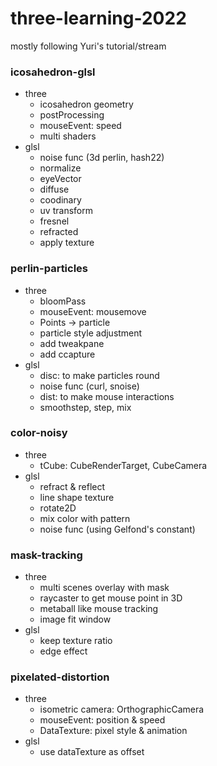 # three-learning-2022
mostly following Yuri's tutorial/stream

### icosahedron-glsl
- three
    - icosahedron geometry
    - postProcessing
    - mouseEvent: speed
    - multi shaders
- glsl
    - noise func (3d perlin, hash22)
    - normalize
    - eyeVector
    - diffuse
    - coodinary
    - uv transform
    - fresnel
    - refracted
    - apply texture

### perlin-particles
- three
    - bloomPass
    - mouseEvent: mousemove
    - Points -> particle
    - particle style adjustment
    - add tweakpane
    - add ccapture
- glsl
    - disc: to make particles round
    - noise func (curl, snoise)
    - dist: to make mouse interactions
    - smoothstep, step, mix

### color-noisy
- three
    - tCube: CubeRenderTarget, CubeCamera
- glsl
    - refract & reflect
    - line shape texture
    - rotate2D
    - mix color with pattern
    - noise func (using Gelfond's constant)


### mask-tracking
- three
    - multi scenes overlay with mask
    - raycaster to get mouse point in 3D
    - metaball like mouse tracking
    - image fit window
- glsl
    - keep texture ratio
    - edge effect


### pixelated-distortion
- three
    - isometric camera: OrthographicCamera
    - mouseEvent: position & speed
    - DataTexture: pixel style & animation
- glsl
    - use dataTexture as offset
